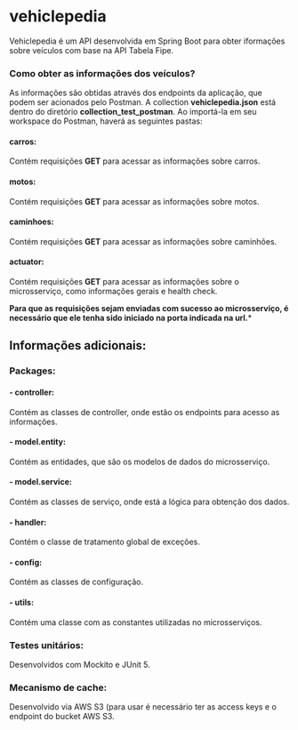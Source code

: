 # vehiclepedia

Vehiclepedia é um API desenvolvida em Spring Boot para obter iformações sobre veículos com base na API Tabela Fipe.

### Como obter as informações dos veículos?

As informações são obtidas através dos endpoints da aplicação, que podem ser acionados pelo Postman.
A collection **vehiclepedia.json** está dentro do diretório **collection_test_postman**. Ao importá-la 
em seu workspace do Postman, haverá as seguintes pastas:

#### carros:
Contém requisições **GET** para acessar as informações sobre carros.

#### motos:
Contém requisições **GET** para acessar as informações sobre motos.

#### caminhoes:
Contém requisições **GET** para acessar as informações sobre caminhões.

#### actuator:
Contém requisições **GET** para acessar as informações sobre o microsserviço, como informações gerais e health check.

**Para que as requisições sejam enviadas com sucesso ao microsserviço, é necessário que ele tenha sido iniciado na porta indicada na url.***


## Informações adicionais:


### Packages:

#### - controller: 
Contém as classes de controller, onde estão os endpoints para acesso as informações.

#### - model.entity: 
Contém as entidades, que são os modelos de dados do microsserviço.

#### - model.service: 
Contém as classes de serviço, onde está a lógica para obtenção dos dados.

#### - handler: 
Contém o classe de tratamento global de exceções.

#### - config: 
Contém as classes de configuração.

#### - utils: 
Contém uma classe com as constantes utilizadas no microsserviços.


### Testes unitários: 
Desenvolvidos com Mockito e JUnit 5.


### Mecanismo de cache: 
Desenvolvido via AWS S3 (para usar é necessário ter as access keys e o endpoint do bucket AWS S3.

